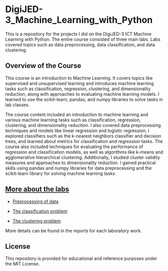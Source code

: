 # DigiJED-3_Machine_Learning_with_Python

This is a repository for the projects I did on the DigiJED-​3 ICT Machine Learning with Python. The entire course consisted of three main labs. Labs covered topics such as data preprocessing, data classification, and data clustering.

## Overview of the Course
This course is an introduction to Machine Learning. It covers topics like supervised and unsupervised learning and introduces machine learning tasks such as classification, regression, clustering, and dimensionality reduction, along with approaches to evaluating machine learning models. I learned to use the scikit-learn, pandas, and numpy libraries to solve tasks in lab classes.

The course content included an introduction to machine learning and various machine learning tasks such as classification, regression, clustering, and dimensionality reduction. I also covered data preprocessing techniques and models like linear regression and logistic regression. I explored classifiers such as the k-nearest neighbors classifier and decision trees, and learned about metrics for classification and regression tasks. The course also included techniques for evaluating the performance of regression and classification models, as well as algorithms like k-means and agglomerative hierarchical clustering. Additionally, I studied cluster validity measures and approaches to dimensionality reduction. I gained practical skills using pandas and numpy libraries for data preprocessing and the scikit-learn library for solving machine learning tasks.

## [More about the labs](Labs)

- [Preprocessing of data](Labs/Lab_1)

- [The classification problem](Labs/Lab_2)

- [The clustering problem](Labs/Lab_3)

More details can be found in the reports for each laboratory work.

## License

This repository is provided for educational and reference purposes under the MIT License.
